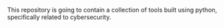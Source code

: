 This repository is going to contain a collection of tools built using python, specifically related to cybersecurity.

